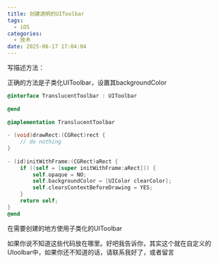 ```yaml
---
title: 创建透明的UIToolbar
tags:
  - iOS
categories:
  - 技术
date: 2025-06-17 17:04:04
---
```


写描述方法：

正确的方法是子类化UIToolbar，设置其backgroundColor

```objectivec
@interface TranslucentToolbar : UIToolbar  
  
@end  
 
@implementation TranslucentToolbar  
  
- (void)drawRect:(CGRect)rect {  
    // do nothing   
}  
  
- (id)initWithFrame:(CGRect)aRect {  
    if ((self = [super initWithFrame:aRect])) {  
        self.opaque = NO;  
        self.backgroundColor = [UIColor clearColor];  
        self.clearsContextBeforeDrawing = YES;  
    }  
    return self;  
}  
@end
```

在需要创建的地方使用子类化的UIToolbar

如果你说不知道这些代码放在哪里。好吧我告诉你，其实这个就在自定义的UIoolbar中，如果你还不知道的话，请联系我好了，或者留言

